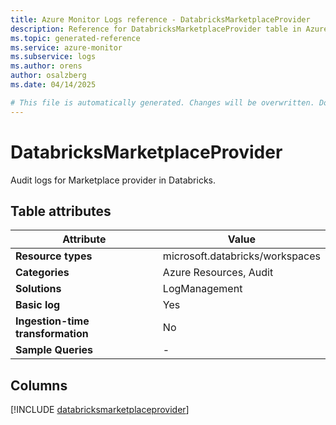 ```yaml
---
title: Azure Monitor Logs reference - DatabricksMarketplaceProvider
description: Reference for DatabricksMarketplaceProvider table in Azure Monitor Logs.
ms.topic: generated-reference
ms.service: azure-monitor
ms.subservice: logs
ms.author: orens
author: osalzberg
ms.date: 04/14/2025

# This file is automatically generated. Changes will be overwritten. Do not change this file directly.
---
```


# DatabricksMarketplaceProvider

Audit logs for Marketplace provider in Databricks.


## Table attributes

|Attribute|Value|
|---|---|
|**Resource types**|microsoft.databricks/workspaces|
|**Categories**|Azure Resources, Audit|
|**Solutions**| LogManagement|
|**Basic log**|Yes|
|**Ingestion-time transformation**|No|
|**Sample Queries**|-|



## Columns
  
[!INCLUDE [databricksmarketplaceprovider](~/reusable-content/ce-skilling/azure/includes/azure-monitor/reference/tables/databricksmarketplaceprovider-include.md)]
